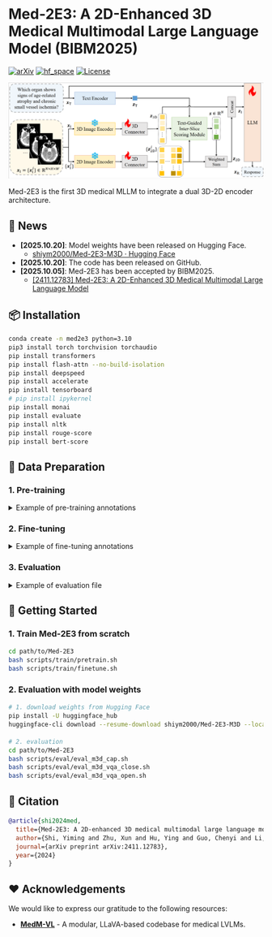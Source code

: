 # Med-2E3: A 2D-Enhanced 3D Medical Multimodal Large Language Model (BIBM2025)

[![arXiv](https://img.shields.io/badge/Arxiv-2411.12783-b31b1b.svg?logo=arXiv)](https://arxiv.org/abs/2411.12783) [![hf_space](https://img.shields.io/badge/🤗-%20Open%20In%20HF-blue.svg)](https://huggingface.co/shiym2000/Med-2E3-M3D) [![License](https://img.shields.io/badge/License-Apache%202.0-yellow)](./LICENSE)

![architecture](./assets/architecture.png)

Med-2E3 is the first 3D medical MLLM to integrate a dual 3D-2D encoder architecture.


## :newspaper: News
+ **[2025.10.20]**: Model weights have been released on Hugging Face.
  + [shiym2000/Med-2E3-M3D · Hugging Face](https://huggingface.co/shiym2000/Med-2E3-M3D)
+ **[2025.10.20]**: The code has been released on GitHub.
+ **[2025.10.05]**: Med-2E3 has been accepted by BIBM2025.
  + [\[2411.12783\] Med-2E3: A 2D-Enhanced 3D Medical Multimodal Large Language Model](https://arxiv.org/abs/2411.12783)


## :package: Installation
``` bash
conda create -n med2e3 python=3.10
pip3 install torch torchvision torchaudio
pip install transformers
pip install flash-attn --no-build-isolation
pip install deepspeed
pip install accelerate
pip install tensorboard
# pip install ipykernel
pip install monai
pip install evaluate
pip install nltk
pip install rouge-score
pip install bert-score
```


## :open_file_folder: Data Preparation

### 1. Pre-training

<details>
<summary>Example of pre-training annotations</summary>

``` json
[
    {
        "id": "004539375",
        "conversations": [
            {
                "from": "human",
                "value": "Render a ...\n<image>"
            },
            {
                "from": "gpt",
                "value": "select luxury furniture 3..."
            }
        ],
        "vision2d": ["00453/004539375.jpg"],
    },
    ...
]
```

</details>

### 2. Fine-tuning

<details>
<summary>Example of fine-tuning annotations</summary>

``` json
[
    {
        "id": "000000033471",
        "conversations": [
            {
                "from": "human",
                "value": "<image3d>\nWhat ..."
            },
            {
                "from": "gpt",
                "value": "The bus in the <image>..."
            },
            {
                "from": "human",
                "value": "What feature can be ..."
            },
            {
                "from": "gpt",
                "value": "The back of the bus ..."
            },
            ...
        ],
        "vision2d": [
            "coco/train2017/000000033471.jpg",
            ...
        ],
        "vision3d": [
            "ct_case/005537/Sagittal_lung_window.npy",
            ...
        ],
    },
    ...
]
```

</details>

### 3. Evaluation

<details>
<summary>Example of evaluation file</summary>

``` json
[
    {
        "id": "11",
        "conversations": [
            {
                "from": "human",
                "value": "<image3d>\nWhat is the name <image>..."
            },
            ...
        ],
        "vision2d": [
            "11/image.png",
            ...
        ],
        "vision3d": [
            "ct_case/005537/Sagittal_lung_window.npy",
            ...
        ],
    },
    ...
]
```

</details>


## :rocket: Getting Started

### 1. Train Med-2E3 from scratch

``` bash
cd path/to/Med-2E3
bash scripts/train/pretrain.sh
bash scripts/train/finetune.sh
```

### 2. Evaluation with model weights

``` bash
# 1. download weights from Hugging Face
pip install -U huggingface_hub
huggingface-cli download --resume-download shiym2000/Med-2E3-M3D --local-dir work_dirs/Med-2E3-M3D

# 2. evaluation
cd path/to/Med-2E3
bash scripts/eval/eval_m3d_cap.sh
bash scripts/eval/eval_m3d_vqa_close.sh
bash scripts/eval/eval_m3d_vqa_open.sh
```


## :book: Citation

``` bibtex
@article{shi2024med,
  title={Med-2E3: A 2D-enhanced 3D medical multimodal large language model},
  author={Shi, Yiming and Zhu, Xun and Hu, Ying and Guo, Chenyi and Li, Miao and Wu, Ji},
  journal={arXiv preprint arXiv:2411.12783},
  year={2024}
}
```


## :heart: Acknowledgements

We would like to express our gratitude to the following resources:

+ [**MedM-VL**](https://github.com/MSIIP/MedM-VL) - A modular, LLaVA-based codebase for medical LVLMs.
